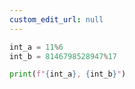 ```yaml
---
custom_edit_url: null
---
```


```python
int_a = 11%6
int_b = 8146798528947%17

print(f"{int_a}, {int_b}")
```
